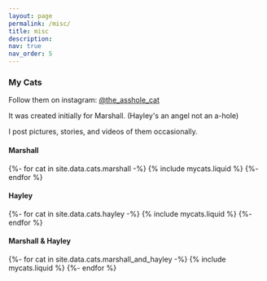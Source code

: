 ```yaml
---
layout: page
permalink: /misc/
title: misc
description: 
nav: true
nav_order: 5
---
```


<!-- pages/mycats.md -->
<div class="mycats">
    <h3>My Cats</h3>
    <p>Follow them on instagram: <a href="https://www.instagram.com/the_asshole_cat/">@the_asshole_cat</a></p>
    <p>It was created initially for Marshall. (Hayley's an angel not an a-hole)</p>
    <p>I post pictures, stories, and videos of them occasionally.</p>
    <h4 class="category">Marshall</h4>
    <div class="container">
        <div class="row  row-cols-1 row-cols-md-4">
        {%- for cat in site.data.cats.marshall -%}
        {% include mycats.liquid %}
        {%- endfor %}
        </div>
    </div>
    <h4 class="category">Hayley</h4>
    <div class="container">
        <div class="row  row-cols-1 row-cols-md-4">
        {%- for cat in site.data.cats.hayley -%}
        {% include mycats.liquid %}
        {%- endfor %}
        </div>
    </div>
    <h4 class="category">Marshall & Hayley</h4>
    <div class="container">
        <div class="row  row-cols-1 row-cols-md-4">
        {%- for cat in site.data.cats.marshall_and_hayley -%}
        {% include mycats.liquid %}
        {%- endfor %}
        </div>
    </div>
</div>
